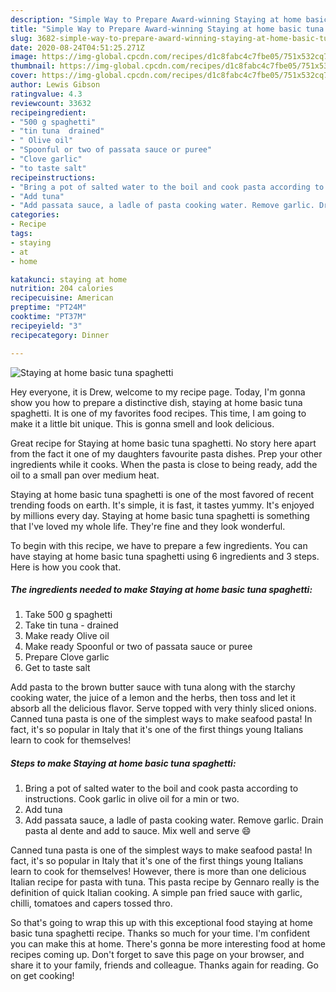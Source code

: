 ```yaml
---
description: "Simple Way to Prepare Award-winning Staying at home basic tuna spaghetti"
title: "Simple Way to Prepare Award-winning Staying at home basic tuna spaghetti"
slug: 3682-simple-way-to-prepare-award-winning-staying-at-home-basic-tuna-spaghetti
date: 2020-08-24T04:51:25.271Z
image: https://img-global.cpcdn.com/recipes/d1c8fabc4c7fbe05/751x532cq70/staying-at-home-basic-tuna-spaghetti-recipe-main-photo.jpg
thumbnail: https://img-global.cpcdn.com/recipes/d1c8fabc4c7fbe05/751x532cq70/staying-at-home-basic-tuna-spaghetti-recipe-main-photo.jpg
cover: https://img-global.cpcdn.com/recipes/d1c8fabc4c7fbe05/751x532cq70/staying-at-home-basic-tuna-spaghetti-recipe-main-photo.jpg
author: Lewis Gibson
ratingvalue: 4.3
reviewcount: 33632
recipeingredient:
- "500 g spaghetti"
- "tin tuna  drained"
- " Olive oil"
- "Spoonful or two of passata sauce or puree"
- "Clove garlic"
- "to taste salt"
recipeinstructions:
- "Bring a pot of salted water to the boil and cook pasta according to instructions. Cook garlic in olive oil for a min or two."
- "Add tuna"
- "Add passata sauce, a ladle of pasta cooking water. Remove garlic. Drain pasta al dente and add to sauce. Mix well and serve 😄"
categories:
- Recipe
tags:
- staying
- at
- home

katakunci: staying at home 
nutrition: 204 calories
recipecuisine: American
preptime: "PT24M"
cooktime: "PT37M"
recipeyield: "3"
recipecategory: Dinner

---
```



![Staying at home basic tuna spaghetti](https://img-global.cpcdn.com/recipes/d1c8fabc4c7fbe05/751x532cq70/staying-at-home-basic-tuna-spaghetti-recipe-main-photo.jpg)

Hey everyone, it is Drew, welcome to my recipe page. Today, I'm gonna show you how to prepare a distinctive dish, staying at home basic tuna spaghetti. It is one of my favorites food recipes. This time, I am going to make it a little bit unique. This is gonna smell and look delicious.

Great recipe for Staying at home basic tuna spaghetti. No story here apart from the fact it one of my daughters favourite pasta dishes. Prep your other ingredients while it cooks. When the pasta is close to being ready, add the oil to a small pan over medium heat.

Staying at home basic tuna spaghetti is one of the most favored of recent trending foods on earth. It's simple, it is fast, it tastes yummy. It's enjoyed by millions every day. Staying at home basic tuna spaghetti is something that I've loved my whole life. They're fine and they look wonderful.


To begin with this recipe, we have to prepare a few ingredients. You can have staying at home basic tuna spaghetti using 6 ingredients and 3 steps. Here is how you cook that.

<!--inarticleads1-->

##### The ingredients needed to make Staying at home basic tuna spaghetti:

1. Take 500 g spaghetti
1. Take tin tuna - drained
1. Make ready  Olive oil
1. Make ready Spoonful or two of passata sauce or puree
1. Prepare Clove garlic
1. Get to taste salt


Add pasta to the brown butter sauce with tuna along with the starchy cooking water, the juice of a lemon and the herbs, then toss and let it absorb all the delicious flavor. Serve topped with very thinly sliced onions. Canned tuna pasta is one of the simplest ways to make seafood pasta! In fact, it&#39;s so popular in Italy that it&#39;s one of the first things young Italians learn to cook for themselves! 

<!--inarticleads2-->

##### Steps to make Staying at home basic tuna spaghetti:

1. Bring a pot of salted water to the boil and cook pasta according to instructions. Cook garlic in olive oil for a min or two.
1. Add tuna
1. Add passata sauce, a ladle of pasta cooking water. Remove garlic. Drain pasta al dente and add to sauce. Mix well and serve 😄


Canned tuna pasta is one of the simplest ways to make seafood pasta! In fact, it&#39;s so popular in Italy that it&#39;s one of the first things young Italians learn to cook for themselves! However, there is more than one delicious Italian recipe for pasta with tuna. This pasta recipe by Gennaro really is the definition of quick Italian cooking. A simple pan fried sauce with garlic, chilli, tomatoes and capers tossed thro. 

So that's going to wrap this up with this exceptional food staying at home basic tuna spaghetti recipe. Thanks so much for your time. I'm confident you can make this at home. There's gonna be more interesting food at home recipes coming up. Don't forget to save this page on your browser, and share it to your family, friends and colleague. Thanks again for reading. Go on get cooking!
